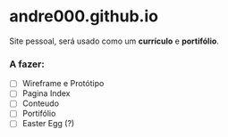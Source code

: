 # andre000.github.io

Site pessoal, será usado como um __currículo__ e __portifólio__.

### A fazer:

- [ ] Wireframe e Protótipo
- [ ] Pagina Index
- [ ] Conteudo
- [ ] Portifólio
- [ ] Easter Egg (?)
